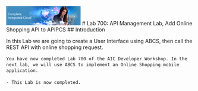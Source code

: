 <img class="float-right" src="images/j2c-logo.png" width="200">
# Lab 700: API Management Lab, Add Online Shopping API to APIPCS 
## Introduction

In this Lab we are going to create a User Interface using ABCS, then call the REST API with online shopping request.

```
You have now completed Lab 700 of the AIC Developer Workshop. In the next lab, we will use ABCS to implement an Online Shopping mobile application.

- This Lab is now completed.

